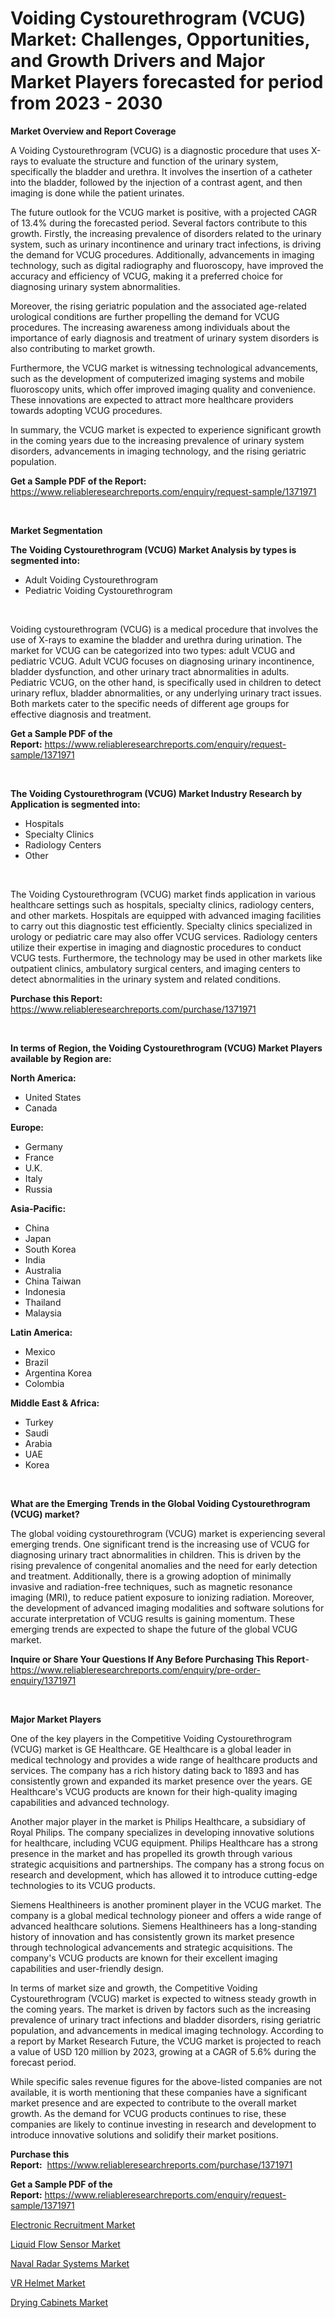 <p><h1>Voiding Cystourethrogram (VCUG) Market: Challenges, Opportunities, and Growth Drivers and Major Market Players forecasted for period from 2023 - 2030</h1></p><p><strong>Market Overview and Report Coverage</strong></p>
<p><p>A Voiding Cystourethrogram (VCUG) is a diagnostic procedure that uses X-rays to evaluate the structure and function of the urinary system, specifically the bladder and urethra. It involves the insertion of a catheter into the bladder, followed by the injection of a contrast agent, and then imaging is done while the patient urinates.</p><p>The future outlook for the VCUG market is positive, with a projected CAGR of 13.4% during the forecasted period. Several factors contribute to this growth. Firstly, the increasing prevalence of disorders related to the urinary system, such as urinary incontinence and urinary tract infections, is driving the demand for VCUG procedures. Additionally, advancements in imaging technology, such as digital radiography and fluoroscopy, have improved the accuracy and efficiency of VCUG, making it a preferred choice for diagnosing urinary system abnormalities.</p><p>Moreover, the rising geriatric population and the associated age-related urological conditions are further propelling the demand for VCUG procedures. The increasing awareness among individuals about the importance of early diagnosis and treatment of urinary system disorders is also contributing to market growth.</p><p>Furthermore, the VCUG market is witnessing technological advancements, such as the development of computerized imaging systems and mobile fluoroscopy units, which offer improved imaging quality and convenience. These innovations are expected to attract more healthcare providers towards adopting VCUG procedures.</p><p>In summary, the VCUG market is expected to experience significant growth in the coming years due to the increasing prevalence of urinary system disorders, advancements in imaging technology, and the rising geriatric population.</p></p>
<p><strong>Get a Sample PDF of the Report:</strong> <a href="https://www.reliableresearchreports.com/enquiry/request-sample/1371971">https://www.reliableresearchreports.com/enquiry/request-sample/1371971</a></p>
<p>&nbsp;</p>
<p><strong>Market Segmentation</strong></p>
<p><strong>The Voiding Cystourethrogram (VCUG) Market Analysis by types is segmented into:</strong></p>
<p><ul><li>Adult Voiding Cystourethrogram</li><li>Pediatric Voiding Cystourethrogram</li></ul></p>
<p>&nbsp;</p>
<p><p>Voiding cystourethrogram (VCUG) is a medical procedure that involves the use of X-rays to examine the bladder and urethra during urination. The market for VCUG can be categorized into two types: adult VCUG and pediatric VCUG. Adult VCUG focuses on diagnosing urinary incontinence, bladder dysfunction, and other urinary tract abnormalities in adults. Pediatric VCUG, on the other hand, is specifically used in children to detect urinary reflux, bladder abnormalities, or any underlying urinary tract issues. Both markets cater to the specific needs of different age groups for effective diagnosis and treatment.</p></p>
<p><strong>Get a Sample PDF of the Report:</strong>&nbsp;<a href="https://www.reliableresearchreports.com/enquiry/request-sample/1371971">https://www.reliableresearchreports.com/enquiry/request-sample/1371971</a></p>
<p>&nbsp;</p>
<p><strong>The Voiding Cystourethrogram (VCUG) Market Industry Research by Application is segmented into:</strong></p>
<p><ul><li>Hospitals</li><li>Specialty Clinics</li><li>Radiology Centers</li><li>Other</li></ul></p>
<p>&nbsp;</p>
<p><p>The Voiding Cystourethrogram (VCUG) market finds application in various healthcare settings such as hospitals, specialty clinics, radiology centers, and other markets. Hospitals are equipped with advanced imaging facilities to carry out this diagnostic test efficiently. Specialty clinics specialized in urology or pediatric care may also offer VCUG services. Radiology centers utilize their expertise in imaging and diagnostic procedures to conduct VCUG tests. Furthermore, the technology may be used in other markets like outpatient clinics, ambulatory surgical centers, and imaging centers to detect abnormalities in the urinary system and related conditions.</p></p>
<p><strong>Purchase this Report:</strong>&nbsp; <a href="https://www.reliableresearchreports.com/purchase/1371971">https://www.reliableresearchreports.com/purchase/1371971</a></p>
<p>&nbsp;</p>
<p><strong>In terms of Region, the Voiding Cystourethrogram (VCUG) Market Players available by Region are:</strong></p>
<p>
    <p> <strong> North America: </strong>
        <ul>
            <li>United States</li>
            <li>Canada</li>
        </ul>
        </p> 
    <p> <strong> Europe: </strong>
        <ul>
            <li>Germany</li>
            <li>France</li>
            <li>U.K.</li>
            <li>Italy</li>
            <li>Russia</li>
        </ul>
        </p> 
    <p> <strong> Asia-Pacific: </strong>
        <ul>
            <li>China</li>
            <li>Japan</li>
            <li>South Korea</li>
            <li>India</li>
            <li>Australia</li>
            <li>China Taiwan</li>
            <li>Indonesia</li>
            <li>Thailand</li>
            <li>Malaysia</li>
        </ul>
        </p> 
    <p> <strong> Latin America: </strong>
        <ul>
            <li>Mexico</li>
            <li>Brazil</li>
            <li>Argentina Korea</li>
            <li>Colombia</li>
        </ul>
        </p> 
    <p> <strong> Middle East & Africa: </strong>
        <ul>
            <li>Turkey</li>
            <li>Saudi</li>
            <li>Arabia</li>
            <li>UAE</li>
            <li>Korea</li>
        </ul>
    </p>
    </p>
<p>&nbsp;</p>
<p><strong>What are the Emerging Trends in the Global Voiding Cystourethrogram (VCUG) market?</strong></p>
<p><p>The global voiding cystourethrogram (VCUG) market is experiencing several emerging trends. One significant trend is the increasing use of VCUG for diagnosing urinary tract abnormalities in children. This is driven by the rising prevalence of congenital anomalies and the need for early detection and treatment. Additionally, there is a growing adoption of minimally invasive and radiation-free techniques, such as magnetic resonance imaging (MRI), to reduce patient exposure to ionizing radiation. Moreover, the development of advanced imaging modalities and software solutions for accurate interpretation of VCUG results is gaining momentum. These emerging trends are expected to shape the future of the global VCUG market.</p></p>
<p><strong>Inquire or Share Your Questions If Any Before Purchasing This Report</strong>- <a href="https://www.reliableresearchreports.com/enquiry/pre-order-enquiry/1371971">https://www.reliableresearchreports.com/enquiry/pre-order-enquiry/1371971</a></p>
<p>&nbsp;</p>
<p><strong>Major Market Players</strong></p>
<p><p>One of the key players in the Competitive Voiding Cystourethrogram (VCUG) market is GE Healthcare. GE Healthcare is a global leader in medical technology and provides a wide range of healthcare products and services. The company has a rich history dating back to 1893 and has consistently grown and expanded its market presence over the years. GE Healthcare's VCUG products are known for their high-quality imaging capabilities and advanced technology.</p><p>Another major player in the market is Philips Healthcare, a subsidiary of Royal Philips. The company specializes in developing innovative solutions for healthcare, including VCUG equipment. Philips Healthcare has a strong presence in the market and has propelled its growth through various strategic acquisitions and partnerships. The company has a strong focus on research and development, which has allowed it to introduce cutting-edge technologies to its VCUG products. </p><p>Siemens Healthineers is another prominent player in the VCUG market. The company is a global medical technology pioneer and offers a wide range of advanced healthcare solutions. Siemens Healthineers has a long-standing history of innovation and has consistently grown its market presence through technological advancements and strategic acquisitions. The company's VCUG products are known for their excellent imaging capabilities and user-friendly design. </p><p>In terms of market size and growth, the Competitive Voiding Cystourethrogram (VCUG) market is expected to witness steady growth in the coming years. The market is driven by factors such as the increasing prevalence of urinary tract infections and bladder disorders, rising geriatric population, and advancements in medical imaging technology. According to a report by Market Research Future, the VCUG market is projected to reach a value of USD 120 million by 2023, growing at a CAGR of 5.6% during the forecast period.</p><p>While specific sales revenue figures for the above-listed companies are not available, it is worth mentioning that these companies have a significant market presence and are expected to contribute to the overall market growth. As the demand for VCUG products continues to rise, these companies are likely to continue investing in research and development to introduce innovative solutions and solidify their market positions.</p></p>
<p><strong>Purchase this Report:</strong>&nbsp;&nbsp;<a href="https://www.reliableresearchreports.com/purchase/1371971">https://www.reliableresearchreports.com/purchase/1371971</a></p>
<p></p>
<p><strong>Get a Sample PDF of the Report:</strong>&nbsp;<a href="https://www.reliableresearchreports.com/enquiry/request-sample/1371971">https://www.reliableresearchreports.com/enquiry/request-sample/1371971</a></p>
<p><p><a href="https://medium.com/@albertakoss2023/electronic-recruitment-market-size-cagr-trends-2024-2030-ca289c39b3f0">Electronic Recruitment Market</a></p><p><a href="https://www.linkedin.com/pulse/liquid-flow-sensor-market-research-report-provides-thorough-0snme/">Liquid Flow Sensor Market</a></p><p><a href="https://medium.com/@jenniebrown07/naval-radar-systems-market-size-cagr-trends-2024-2030-5cc47e74b799">Naval Radar Systems Market</a></p><p><a href="https://www.linkedin.com/pulse/vr-helmet-market-size-2023-2030-global-industrial-analysis-nz2ae/">VR Helmet Market</a></p><p><a href="https://www.linkedin.com/pulse/drying-cabinets-market-research-report-unlocks-analysis-vcdte/">Drying Cabinets Market</a></p></p>